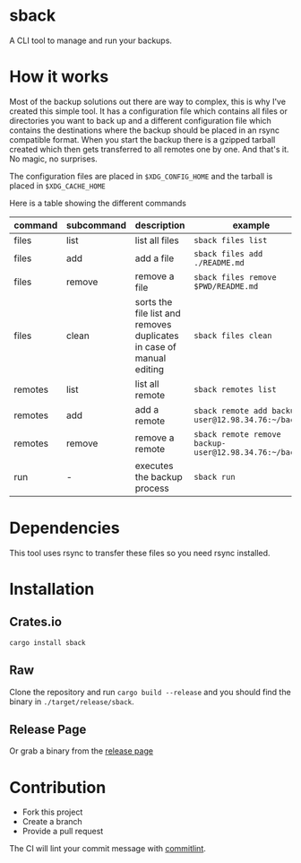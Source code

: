 # sback

A CLI tool to manage and run your backups.

# How it works

Most of the backup solutions out there are way to complex, this is why I've created this simple tool.
It has a configuration file which contains all files or directories you want to back up and a different configuration file
which contains the destinations where the backup should be placed in an rsync compatible format.
When you start the backup there is a gzipped tarball created which then gets transferred to all remotes one by one.
And that's it. No magic, no surprises.

The configuration files are placed in `$XDG_CONFIG_HOME` and the tarball is placed in `$XDG_CACHE_HOME`

Here is a table showing the different commands

| command | subcommand | description                                                          | example                                                |
| ------- | ---------- | -------------------------------------------------------------------- | ------------------------------------------------------ |
| files   | list       | list all files                                                       | `sback files list`                                     |
| files   | add        | add a file                                                           | `sback files add ./README.md`                          |
| files   | remove     | remove a file                                                        | `sback files remove $PWD/README.md`                    |
| files   | clean      | sorts the file list and removes duplicates in case of manual editing | `sback files clean`                                    |
| remotes | list       | list all remote                                                      | `sback remotes list`                                   |
| remotes | add        | add a remote                                                         | `sback remote add backup-user@12.98.34.76:~/backup`    |
| remotes | remove     | remove a remote                                                      | `sback remote remove backup-user@12.98.34.76:~/backup` |
| run     | -          | executes the backup process                                          | `sback run`                                            |

# Dependencies

This tool uses rsync to transfer these files so you need rsync installed.

# Installation

## Crates.io

`cargo install sback`

## Raw

Clone the repository and run `cargo build --release` and you should find the binary in `./target/release/sback`.

## Release Page

Or grab a binary from the [release page](https://github.com/mstruebing/sback/releases)

# Contribution

- Fork this project
- Create a branch
- Provide a pull request

The CI will lint your commit message with [commitlint](https://commitlint.js.org/#/).
